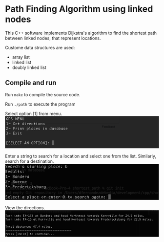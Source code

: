 # Path Finding Algorithm using linked nodes

This C++ software implements Dijkstra's algorithm to find the shortest path between linked nodes, that represent locations.</br>

Custome data structures are used:</br>
- array list
- linked list
- doubly linked list

## Compile and run

Run ```make``` to compile the source code.</br>

Run ```./path``` to execute the program</br>

Select option [1] from menu.</br>
![Menu](./assets/menu.png)

Enter a string to search for a location and select one from the list. Similarly, search for a destination.</br>
![Select source and destination](./assets/start.png)

View the directions.</br>
![Get directions](./assets/result.png)


